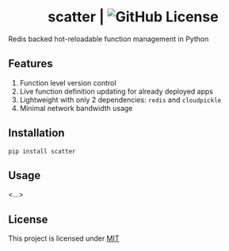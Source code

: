<div align="center">

# scatter | ![GitHub License](https://img.shields.io/github/license/kessler-frost/scatter?color=blue)

</div>

Redis backed hot-reloadable function management in Python

## Features

1. Function level version control
2. Live function definition updating for already deployed apps
3. Lightweight with only 2 dependencies: `redis` and `cloudpickle`
4. Minimal network bandwidth usage

## Installation

```
pip install scatter
```

## Usage

<...>

## License

This project is licensed under [MIT](https://github.com/kessler-frost/scatter?tab=MIT-1-ov-file#readme)
